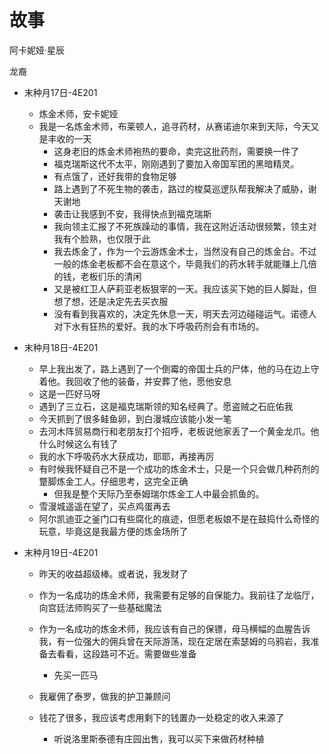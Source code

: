 # 故事

阿卡妮娅·星辰

龙裔

- 末种月17日-4E201
  - 炼金术师，安卡妮娅
  - 我是一名炼金术师，布莱顿人，追寻药材，从赛诺迪尔来到天际，今天又是丰收的一天
    - 这身老旧的炼金术师袍热的要命，卖完这批药剂，需要换一件了
    - 福克瑞斯这代不太平，刚刚遇到了要加入帝国军团的黑暗精灵。
    - 有点饿了，还好我带的食物足够
    - 路上遇到了不死生物的袭击，路过的梭莫巡逻队帮我解决了威胁，谢天谢地
    - 袭击让我感到不安，我得快点到福克瑞斯
    - 我向领主汇报了不死族躁动的事情，我在这附近活动很频繁，领主对我有个脸熟，也仅限于此
    - 我去炼金了，作为一个云游炼金术士，当然没有自己的炼金台。不过一般的炼金老板都不会在意这个，毕竟我们的药水转手就能赚上几倍的钱，老板们乐的清闲
    - 又是被红卫人萨莉亚老板狠宰的一天。我应该买下她的巨人脚趾，但想了想，还是决定先去买衣服
    - 没有看到我喜欢的，决定先休息一天，明天去河边碰碰运气。诺德人对下水有狂热的爱好。我的水下呼吸药剂会有市场的。
  
- 末种月18日-4E201
  - 早上我出发了，路上遇到了一个倒霉的帝国士兵的尸体，他的马在边上守着他。我回收了他的装备，并安葬了他，愿他安息
  - 这是一匹好马呀
  - 遇到了三立石，这是福克瑞斯领的知名经典了。愿盗贼之石庇佑我
  - 今天抓到了很多鲑鱼卵，到白漫城应该能小发一笔
  - 去河木阵贸易商行和老朋友打个招呼，老板说他家丢了一个黄金龙爪。他什么时候这么有钱了
  - 我的水下呼吸药水大获成功，耶耶，再接再厉
  - 有时候我怀疑自己不是一个成功的炼金术士，只是一个只会做几种药剂的蹩脚炼金工人。仔细思考，这完全正确
    - 但我是整个天际乃至泰姆瑞尔炼金工人中最会抓鱼的。
  - 雪漫城遥遥在望了，买点鸡蛋再去
  - 阿尔凯迪亚之釜门口有些腐化的痕迹，但愿老板娘不是在鼓捣什么奇怪的玩意，毕竟这是我最方便的炼金场所了
  
- 末种月19日-4E201
  
  - 昨天的收益超级棒。或者说，我发财了
  
  - 作为一名成功的炼金术师，我需要有足够的自保能力。我前往了龙临厅，向宫廷法师购买了一些基础魔法
  
  - 作为一名成功的炼金术师，我应该有自己的保镖，母马横幅的血腥告诉我，有一位强大的佣兵曾在天际游荡，现在定居在索瑟姆的乌鸦岩，我准备去看看，这段路可不近。需要做些准备
    - 先买一匹马
    
  - 我雇佣了泰罗，做我的护卫兼顾问
    
  - 钱花了很多，我应该考虑用剩下的钱置办一处稳定的收入来源了
    
    - 听说洛里斯泰德有庄园出售，我可以买下来做药材种植
    
    
    
    
    

